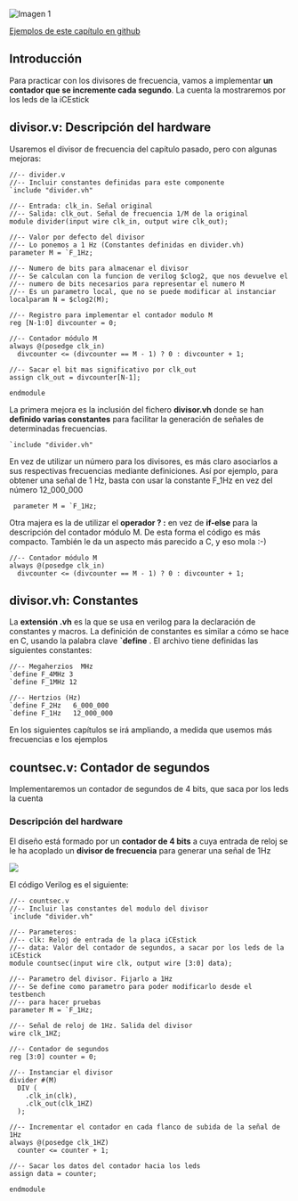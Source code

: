 ![Imagen 1](https://github.com/Obijuan/open-fpga-verilog-tutorial/raw/master/tutorial/T16-countsec/images/countsec-1.png)

[Ejemplos de este capítulo en github](https://github.com/Obijuan/open-fpga-verilog-tutorial/tree/master/tutorial/T16-countsec)

## Introducción

Para practicar con los divisores de frecuencia, vamos a implementar **un contador que se incremente cada segundo**. La cuenta la mostraremos por los leds de la iCEstick

## divisor.v: Descripción del hardware

Usaremos el divisor de frecuencia del capítulo pasado, pero con algunas mejoras:

    //-- divider.v
    //-- Incluir constantes definidas para este componente
    `include "divider.vh"
    
    //-- Entrada: clk_in. Señal original
    //-- Salida: clk_out. Señal de frecuencia 1/M de la original
    module divider(input wire clk_in, output wire clk_out);
    
    //-- Valor por defecto del divisor
    //-- Lo ponemos a 1 Hz (Constantes definidas en divider.vh)
    parameter M = `F_1Hz;
    
    //-- Numero de bits para almacenar el divisor
    //-- Se calculan con la funcion de verilog $clog2, que nos devuelve el 
    //-- numero de bits necesarios para representar el numero M
    //-- Es un parametro local, que no se puede modificar al instanciar
    localparam N = $clog2(M);
    
    //-- Registro para implementar el contador modulo M
    reg [N-1:0] divcounter = 0;
    
    //-- Contador módulo M
    always @(posedge clk_in)
      divcounter <= (divcounter == M - 1) ? 0 : divcounter + 1;
    
    //-- Sacar el bit mas significativo por clk_out
    assign clk_out = divcounter[N-1];
    
    endmodule

La primera mejora es la inclusión del fichero **divisor.vh** donde se han **definido varias constantes** para facilitar la generación de señales de determinadas frecuencias. 

    `include "divider.vh"

En vez de utilizar un número para los divisores, es más claro asociarlos a sus respectivas frecuencias mediante definiciones. Así por ejemplo, para obtener una señal de 1 Hz, basta con usar la constante F_1Hz en vez del número 12_000_000

     parameter M = `F_1Hz;

Otra majera es la de utilizar el **operador ? :**  en vez de **if-else** para la descripción del contador módulo M. De esta forma el código es más compacto. También le da un aspecto más parecido a C, y eso mola :-)

    //-- Contador módulo M
    always @(posedge clk_in)
      divcounter <= (divcounter == M - 1) ? 0 : divcounter + 1;

## divisor.vh: Constantes

La **extensión .vh** es la que se usa en verilog para la declaración de constantes y macros. La definición de constantes es similar a cómo se hace en C, usando la palabra clave **`define** . El archivo tiene definidas las siguientes constantes:

    //-- Megaherzios  MHz
    `define F_4MHz 3
    `define F_1MHz 12
    
    //-- Hertzios (Hz)
    `define F_2Hz   6_000_000
    `define F_1Hz   12_000_000

En los siguientes capítulos se irá ampliando, a medida que usemos más frecuencias e los ejemplos

## countsec.v: Contador de segundos

Implementaremos un contador de segundos de 4 bits, que saca por los leds la cuenta

### Descripción del hardware

El diseño está formado por un **contador de 4 bits** a cuya entrada de reloj se le ha acoplado un **divisor de frecuencia** para generar una señal de 1Hz

![](https://github.com/Obijuan/open-fpga-verilog-tutorial/raw/master/tutorial/T16-countsec/images/countsec-2.png)

El código Verilog es el siguiente:

    //-- countsec.v
    //-- Incluir las constantes del modulo del divisor
    `include "divider.vh"
    
    //-- Parameteros:
    //-- clk: Reloj de entrada de la placa iCEstick
    //-- data: Valor del contador de segundos, a sacar por los leds de la iCEstick
    module countsec(input wire clk, output wire [3:0] data);
    
    //-- Parametro del divisor. Fijarlo a 1Hz
    //-- Se define como parametro para poder modificarlo desde el testbench
    //-- para hacer pruebas
    parameter M = `F_1Hz;
    
    //-- Señal de reloj de 1Hz. Salida del divisor
    wire clk_1HZ;
    
    //-- Contador de segundos
    reg [3:0] counter = 0;
    
    //-- Instanciar el divisor
    divider #(M)
      DIV (
        .clk_in(clk),
        .clk_out(clk_1HZ)
      );
    
    //-- Incrementar el contador en cada flanco de subida de la señal de 1Hz
    always @(posedge clk_1HZ)
      counter <= counter + 1;
    
    //-- Sacar los datos del contador hacia los leds
    assign data = counter;
    
    endmodule

